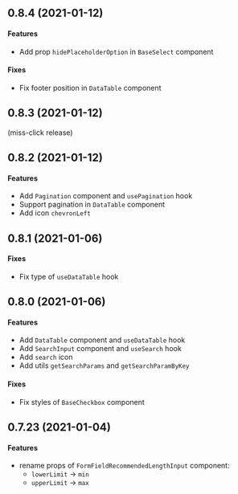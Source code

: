 ## 0.8.4 (2021-01-12)

#### Features

* Add prop `hidePlaceholderOption` in `BaseSelect` component

#### Fixes

* Fix footer position in `DataTable` component

## 0.8.3 (2021-01-12)

(miss-click release)

## 0.8.2 (2021-01-12)

#### Features

* Add `Pagination` component and `usePagination` hook
* Support pagination in `DataTable` component
* Add icon `chevronLeft`

## 0.8.1 (2021-01-06)

#### Fixes

* Fix type of `useDataTable` hook

## 0.8.0 (2021-01-06)

#### Features

* Add `DataTable` component and `useDataTable` hook
* Add `SearchInput` component and `useSearch` hook
* Add `search` icon
* Add utils `getSearchParams` and `getSearchParamByKey`

#### Fixes

* Fix styles of `BaseCheckbox` component

## 0.7.23 (2021-01-04)

#### Features

* rename props of `FormFieldRecommendedLengthInput` component:
  - `lowerLimit` -> `min`
  - `upperLimit` -> `max`
